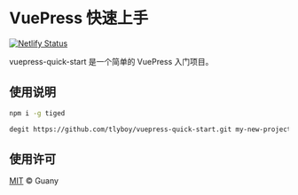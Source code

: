 # VuePress 快速上手

[![Netlify Status](https://api.netlify.com/api/v1/badges/e3cbe394-084d-4e75-be91-49ca6bd675fe/deploy-status)](https://app.netlify.com/sites/vuepress-quick-start/deploys)

vuepress-quick-start 是一个简单的 VuePress 入门项目。

## 使用说明

```bash
npm i -g tiged
```

```bash
degit https://github.com/tlyboy/vuepress-quick-start.git my-new-project
```

## 使用许可

[MIT](https://github.com/tlyboy/nyprm/blob/main/LICENSE) © Guany
